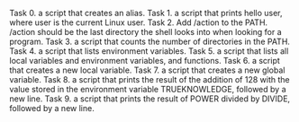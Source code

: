 Task 0. a script that creates an alias.
Task 1. a script that prints hello user, where user is the current Linux user.
Task 2. Add /action to the PATH. /action should be the last directory the shell looks into when looking for a program.
Task 3. a script that counts the number of directories in the PATH.
Task 4. a script that lists environment variables.
Task 5. a script that lists all local variables and environment variables, and functions.
Task 6. a script that creates a new local variable.
Task 7. a script that creates a new global variable.
Task 8. a script that prints the result of the addition of 128 with the value stored in the environment variable TRUEKNOWLEDGE, followed by a new line.
Task 9. a script that prints the result of POWER divided by DIVIDE, followed by a new line.  
